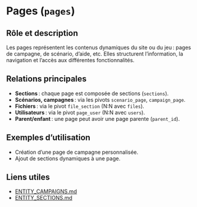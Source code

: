 # Pages (`pages`)

## Rôle et description
Les pages représentent les contenus dynamiques du site ou du jeu : pages de campagne, de scénario, d’aide, etc. Elles structurent l’information, la navigation et l’accès aux différentes fonctionnalités.

## Relations principales
- **Sections** : chaque page est composée de sections (`sections`).
- **Scénarios, campagnes** : via les pivots `scenario_page`, `campaign_page`.
- **Fichiers** : via le pivot `file_section` (N:N avec `files`).
- **Utilisateurs** : via le pivot `page_user` (N:N avec `users`).
- **Parent/enfant** : une page peut avoir une page parente (`parent_id`).

## Exemples d’utilisation
- Création d’une page de campagne personnalisée.
- Ajout de sections dynamiques à une page.

## Liens utiles
- [ENTITY_CAMPAIGNS.md](ENTITY_CAMPAIGNS.md)
- [ENTITY_SECTIONS.md](ENTITY_SECTIONS.md) 